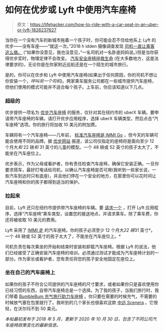 # 如何在优步或 Lyft 中使用汽车座椅

> 原文：<https://lifehacker.com/how-to-ride-with-a-car-seat-in-an-uber-or-lyft-1826237627>

当你在一个没有汽车的新城市拖着一个孩子时，你可能会忍不住给他系上 Lyft 的优步——没有车座——“就这一次。”2018 h idden 摄像调查发现 [司机一直让乘客这么做。](https://www.wxyz.com/news/local-news/investigations/hidden-camera-investigation-shows-uber-lyft-drivers-willing-to-break-law) (“如果你没意见，我也没意见，”一名司机对一名卧底妈妈说。)但是当你获得优步奖时，物理定律不会改变。 [汽车安全座椅拯救生命](https://cars.usnews.com/cars-trucks/best-cars-blog/2016/08/why-kids-need-car-seats) (在大多数地方，这是法律要求的)，无论你是在你家附近巡航还是在一个陌生的城市旅行。



是的，你可以在优步和 Lyft 中使用汽车座椅(如果出于任何原因，你的司机不想让你安装一个，*呼叫另一个司机*)。两家乘车服务公司都在一些城市提供汽车座椅，但他们使用的模式可能并不适合每个孩子。上车前，你应该知道以下几点。

### 超级的

优步提供一项名为 [优步汽车座椅](https://help.uber.com/riders/article/uber-car-seat?nodeId=3abcbae1-132b-42a9-8277-0dab00fa3879) 的服务，仅针对其在纽约市的 uberX 车辆。要申请带汽车座椅的车辆，请打开优步应用程序，选择 uberX 车辆类型，然后点击“汽车座椅”选项。你的旅行将加收 10 美元的附加费。

车辆将有一个汽车座椅——几年前， [标准汽车座椅是 IMMI Go](http://thecarseatlady.com/uberfamily-immi-go) ，但今天的车辆可能会使用不同的品牌。据 [优步网站](https://help.uber.com/h/3abcbae1-132b-42a9-8277-0dab00fa3879) 报道，该公司仅指定的座椅将是面向至少 12 个月大*和* 22 磅*和* 31 英寸的儿童的模型。一个 48 磅或 52 英寸的孩子太大了，不能坐在汽车座位上。

优步表示，作为父母或看护者，你有责任检查汽车座椅，确保它安装正确。一旦你要求搭车，最好打电话给司机，以确认汽车座椅是否可用(我听到一些家长说，一些汽车到达时只有底座)，并且他们停在一个安全的地方，在那里你可以花时间让汽车座椅和你的孩子都得到适当的保护。

### 拉起来

目前，Lyft 还只在纽约市提供带汽车座椅的车辆。要 [请求一个](https://help.lyft.com/hc/en-us/articles/360000722107-Car-seat-mode) ，打开 Lyft 应用程序，选择“汽车座椅”乘车类型，设置您的接送地点，并请求乘车。除了乘车费，你还将被收取 10 美元的费用。

Lyft 采用了 [IMMI 走](https://www.imminet.com/products/immi-go-seat) 的汽车座椅。你的孩子必须至少 12 个月大*22 磅*31 英寸*。一个 48 磅或 52 英寸的孩子太大了，不能坐在汽车座位上。*

司机负责在每次乘坐的开始和结束时安装和卸载汽车座椅。根据 Lyft 的说法，他们已经接受了正确安装汽车座椅的培训，必须通过测试才能成为汽车座椅计划的一部分。作为家长或看护者，您有责任将您的孩子安全地固定在座位上。

### 坐在自己的汽车座椅上

如果你的孩子不符合公司提供的汽车座椅的尺寸要求，或者如果你只是喜欢使用你已经习惯的东西，自带汽车座椅总是一个选择。为了我的孩子，当我们旅行时，我们带着 [BumbleBum 充气旅行助力车座椅](https://www.amazon.com/Bubble-Backless-Inflatable-Travel-Booster/dp/B00AQYZCXK?asc_campaign=InlineText&asc_refurl=https://lifehacker.com/how-to-ride-with-a-car-seat-in-an-uber-or-lyft-1826237627&asc_source=&tag=kinjalifehackerlink-20) 。你只要在需要的时候充气，不需要的时候放气塞在包里就行了。我听到的几个家长也很喜欢这款 [中远 Scenera](https://www.walmart.com/ip/Cosco-Scenera-NEXT-Convertible-Car-Seat-Otto/41126739) 。它很轻，在沃尔玛不到 50 美元。

*本帖最初发布于 2018 年 5 月，更新于 2020 年 10 月 30 日，包含了不同公司汽车座椅政策变化的最新信息。*